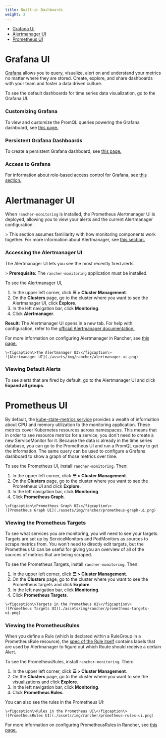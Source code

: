 ```yaml
---
title: Built-in Dashboards
weight: 3
---
```


- [Grafana UI](#grafana-ui)
- [Alertmanager UI](#alertmanager-ui)
- [Prometheus UI](#prometheus-ui)

# Grafana UI

[Grafana](https://grafana.com/grafana/) allows you to query, visualize, alert on and understand your metrics no matter where they are stored. Create, explore, and share dashboards with your team and foster a data driven culture.

To see the default dashboards for time series data visualization, go to the Grafana UI.

### Customizing Grafana

To view and customize the PromQL queries powering the Grafana dashboard, see [this page.](../guides/customize-grafana)

### Persistent Grafana Dashboards

To create a persistent Grafana dashboard, see [this page.](../guides/persist-grafana)

### Access to Grafana

For information about role-based access control for Grafana, see [this section.](../rbac/#role-based-access-control-for-grafana)


# Alertmanager UI

When `rancher-monitoring` is installed, the Prometheus Alertmanager UI is deployed, allowing you to view your alerts and the current Alertmanager configuration.

\> This section assumes familiarity with how monitoring components work together. For more information about Alertmanager, see [this section.](../how-monitoring-works/#how-alertmanager-works)


### Accessing the Alertmanager UI

The Alertmanager UI lets you see the most recently fired alerts.

\> **Prerequisite:** The `rancher-monitoring` application must be installed.

To see the Alertmanager UI,

1. In the upper left corner, click **☰ \> Cluster Management**.
1. On the **Clusters** page, go to the cluster where you want to see the Alertmanager UI, click **Explore**.
1. In the left navigation bar, click **Monitoring**.
1. Click **Alertmanager**.

**Result:** The Alertmanager UI opens in a new tab. For help with configuration, refer to the [official Alertmanager documentation.](https://prometheus.io/docs/alerting/latest/alertmanager/)

For more information on configuring Alertmanager in Rancher, see [this page.](../configuration/advanced/alertmanager)
```img
\<figcaption\>The Alertmanager UI\</figcaption\>
![Alertmanager UI](./assets/img/rancher/alertmanager-ui.png)
```

### Viewing Default Alerts

To see alerts that are fired by default, go to the Alertmanager UI and click **Expand all groups**.


# Prometheus UI

By default, the [kube-state-metrics service](https://github.com/kubernetes/kube-state-metrics) provides a wealth of information about CPU and memory utilization to the monitoring application. These metrics cover Kubernetes resources across namespaces. This means that in order to see resource metrics for a service, you don't need to create a new ServiceMonitor for it. Because the data is already in the time series database, you can go to the Prometheus UI and run a PromQL query to get the information. The same query can be used to configure a Grafana dashboard to show a graph of those metrics over time.

To see the Prometheus UI, install `rancher-monitoring`. Then:

1. In the upper left corner, click **☰ \> Cluster Management**.
1. On the **Clusters** page, go to the cluster where you want to see the Prometheus UI and click **Explore**.
1. In the left navigation bar, click **Monitoring**.
1. Click **Prometheus Graph**.
```img
\<figcaption\>Prometheus Graph UI\</figcaption\>
![Prometheus Graph UI](./assets/img/rancher/prometheus-graph-ui.png)
```
### Viewing the Prometheus Targets

To see what services you are monitoring, you will need to see your targets. Targets are set up by ServiceMonitors and PodMonitors as sources to scrape metrics from. You won't need to directly edit targets, but the Prometheus UI can be useful for giving you an overview of all of the sources of metrics that are being scraped.

To see the Prometheus Targets, install `rancher-monitoring`. Then:


1. In the upper left corner, click **☰ \> Cluster Management**.
1. On the **Clusters** page, go to the cluster where you want to see the Prometheus targets and click **Explore**.
1. In the left navigation bar, click **Monitoring**.
1. Click **Prometheus Targets**.
```img
\<figcaption\>Targets in the Prometheus UI\</figcaption\>
![Prometheus Targets UI](./assets/img/rancher/prometheus-targets-ui.png)
```
### Viewing the PrometheusRules

When you define a Rule (which is declared within a RuleGroup in a PrometheusRule resource), the [spec of the Rule itself](https://github.com/prometheus-operator/prometheus-operator/blob/master/Documentation/api.md#rule) contains labels that are used by Alertmanager to figure out which Route should receive a certain Alert.

To see the PrometheusRules, install `rancher-monitoring`. Then:

1. In the upper left corner, click **☰ \> Cluster Management**.
1. On the **Clusters** page, go to the cluster where you want to see the visualizations and click **Explore**.
1. In the left navigation bar, click **Monitoring**.
1. Click **Prometheus Rules**.

You can also see the rules in the Prometheus UI:
```img
\<figcaption\>Rules in the Prometheus UI\</figcaption\>
![PrometheusRules UI](./assets/img/rancher/prometheus-rules-ui.png)
```
For more information on configuring PrometheusRules in Rancher, see [this page.](../configuration/advanced/prometheusrules)